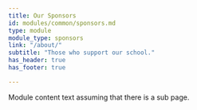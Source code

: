 ```yaml
---
title: Our Sponsors
id: modules/common/sponsors.md
type: module
module_type: sponsors
link: "/about/"
subtitle: "Those who support our school."
has_header: true
has_footer: true

---
```

Module content text assuming that there is a sub page.